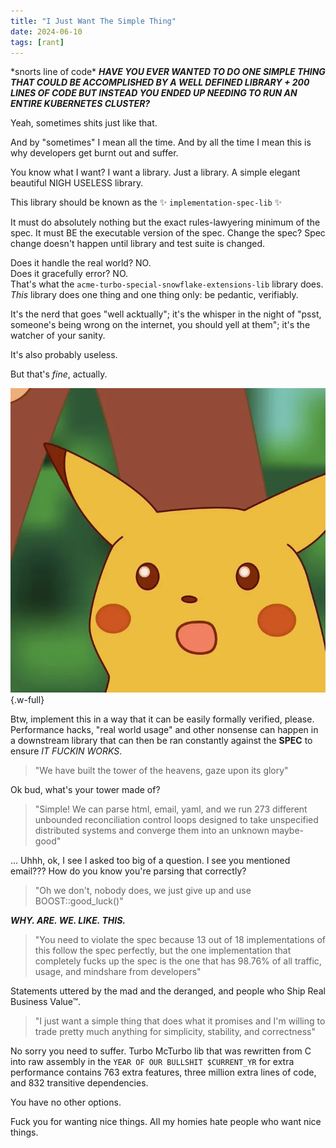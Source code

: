 ```yaml
---
title: "I Just Want The Simple Thing"
date: 2024-06-10
tags: [rant]
---
```


\*snorts line of code\* **_HAVE YOU EVER WANTED TO DO ONE SIMPLE THING THAT COULD BE ACCOMPLISHED BY A WELL DEFINED LIBRARY + 200 LINES OF CODE BUT INSTEAD YOU ENDED UP NEEDING TO RUN AN ENTIRE KUBERNETES CLUSTER?_**

Yeah, sometimes shits just like that.

And by "sometimes" I mean all the time.
And by all the time I mean this is why developers get burnt out and suffer.

You know what I want?
I want a library.
Just a library.
A simple elegant beautiful NIGH USELESS library.

This library should be known as the ✨ `implementation-spec-lib` ✨

It must do absolutely nothing but the exact rules-lawyering minimum of the spec.
It must BE the executable version of the spec.
Change the spec?
Spec change doesn't happen until library and test suite is changed.

Does it handle the real world? NO.  
Does it gracefully error? NO.  
That's what the `acme-turbo-special-snowflake-extensions-lib` library does.
_This_ library does one thing and one thing only: be pedantic, verifiably.

It's the nerd that goes "well acktually"; it's the whisper in the night of "psst, someone's being wrong on the internet, you should yell at them"; it's the watcher of your sanity.

It's also probably useless.

But that's _fine_, actually.

![The pikachu meme face of pikachu making an "oh" face.](./src/images/pikachu.webp "Mfw I just want a very simple library for so many things that isn't performant, isn't robust, doesn't handle errors, and does absolutely nothing except IMPLEMENT THE SPEC EXACTLY."){.w-full}

Btw, implement this in a way that it can be easily formally verified, please.
Performance hacks, "real world usage" and other nonsense can happen in a downstream library that can then be ran constantly against the **SPEC** to ensure _IT FUCKIN WORKS_.

> "We have built the tower of the heavens, gaze upon its glory"

Ok bud, what's your tower made of?

> "Simple! We can parse html, email, yaml, and we run 273 different unbounded reconciliation control loops designed to take unspecified distributed systems and converge them into an unknown maybe-good"

... Uhhh, ok, I see I asked too big of a question.
I see you mentioned email???
How do you know you're parsing that correctly?

> "Oh we don't, nobody does, we just give up and use BOOST::good_luck()"

**_WHY. ARE. WE. LIKE. THIS._**

> "You need to violate the spec because 13 out of 18 implementations of this follow the spec perfectly, but the one implementation that completely fucks up the spec is the one that has 98.76% of all traffic, usage, and mindshare from developers"

Statements uttered by the mad and the deranged, and people who Ship Real Business Value™.

> "I just want a simple thing that does what it promises and I'm willing to trade pretty much anything for simplicity, stability, and correctness"

No sorry you need to suffer.
Turbo McTurbo lib that was rewritten from C into raw assembly in the `YEAR OF OUR BULLSHIT $CURRENT_YR` for extra performance contains 763 extra features, three million extra lines of code, and 832 transitive dependencies.

You have no other options.

Fuck you for wanting nice things.
All my homies hate people who want nice things.
